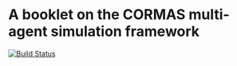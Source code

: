 # A booklet on the CORMAS multi-agent simulation framework

[![Build Status](https://travis-ci.org/cormas/Booklet-CORMAS.svg?branch=master)](https://travis-ci.org/cormas/Booklet-CORMAS)
